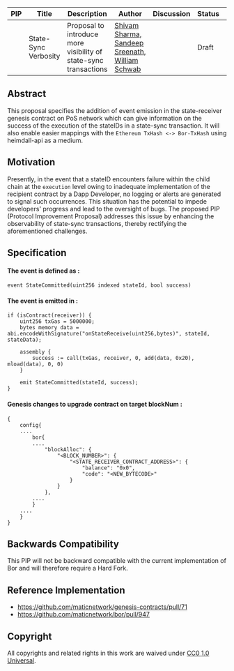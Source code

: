 

| PIP               | Title                           | Description          | Author                        | Discussion | Status | Type                                     | Date                  |
|-------------------|---------------------------------|----------------------|-------------------------------|------------|--------|------------------------------------------|-----------------------|
|  | State-Sync Verbosity | Proposal to introduce more visibility of state-sync transactions | [Shivam Sharma](https://github.com/0xsharma), [Sandeep Sreenath](https://github.com/ssandeep), [William Schwab](https://github.com/wschwab) |  | Draft  | Core and Contracts | 2023-09-14 |

## Abstract

This proposal specifies the addition of event emission in the state-receiver genesis contract on PoS network which can give information on the success of the execution of the stateIDs in a state-sync transaction. It will also enable easier mappings with the `Ethereum TxHash <-> Bor-TxHash` using heimdall-api as a medium.

## Motivation

Presently, in the event that a stateID encounters failure within the child chain at the `execution` level owing to inadequate implementation of the recipient contract by a Dapp Developer, no logging or alerts are generated to signal such occurrences. This situation has the potential to impede developers' progress and lead to the oversight of bugs. The proposed PIP (Protocol Improvement Proposal) addresses this issue by enhancing the observability of state-sync transactions, thereby rectifying the aforementioned challenges.

## Specification

#### The event is defined as :
```
event StateCommitted(uint256 indexed stateId, bool success)
```

#### The event is emitted in :
```
if (isContract(receiver)) {
	uint256 txGas = 5000000;
	bytes memory data = abi.encodeWithSignature("onStateReceive(uint256,bytes)", stateId, stateData);

	assembly {
		success := call(txGas, receiver, 0, add(data, 0x20), mload(data), 0, 0)
	}

	emit StateCommitted(stateId, success);
}
```
#### Genesis changes to upgrade contract on target blockNum :
```
{
	config{
	....
		bor{
		....
			"blockAlloc": {
				"<BLOCK_NUMBER>": {
					"<STATE_RECEIVER_CONTRACT_ADDRESS>": {
						"balance": "0x0",
						"code": "<NEW_BYTECODE>"
					}
				}
			},
		....
		}
	....
	}
}
```

## Backwards Compatibility

This PIP will not be backward compatible with the current implementation of Bor and will therefore require a Hard Fork.

## Reference Implementation

- https://github.com/maticnetwork/genesis-contracts/pull/71
- https://github.com/maticnetwork/bor/pull/947


## Copyright

All copyrights and related rights in this work are waived under [CC0 1.0 Universal](https://creativecommons.org/publicdomain/zero/1.0/legalcode).
